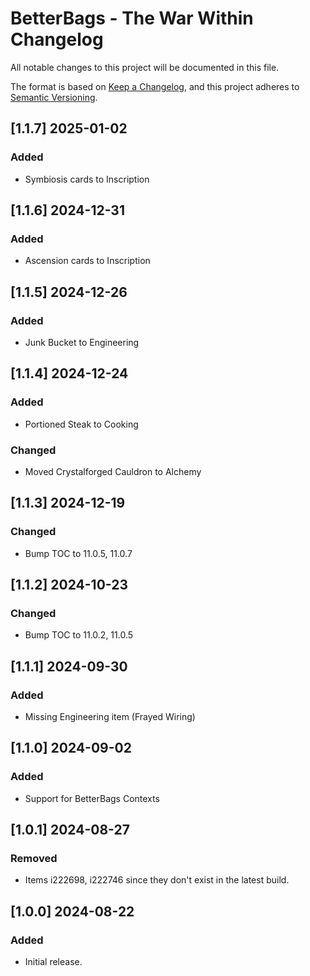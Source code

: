 # BetterBags - The War Within Changelog

All notable changes to this project will be documented in this file.

The format is based on [Keep a Changelog](https://keepachangelog.com/en/1.1.0/),
and this project adheres to [Semantic Versioning](https://semver.org/spec/v2.0.0.html).

## [1.1.7] 2025-01-02
### Added
- Symbiosis cards to Inscription

## [1.1.6] 2024-12-31
### Added
- Ascension cards to Inscription

## [1.1.5] 2024-12-26
### Added
- Junk Bucket to Engineering

## [1.1.4] 2024-12-24
### Added
- Portioned Steak to Cooking
### Changed
- Moved Crystalforged Cauldron to Alchemy

## [1.1.3] 2024-12-19
### Changed
- Bump TOC to 11.0.5, 11.0.7

## [1.1.2] 2024-10-23
### Changed
- Bump TOC to 11.0.2, 11.0.5

## [1.1.1] 2024-09-30
### Added
- Missing Engineering item (Frayed Wiring)

## [1.1.0] 2024-09-02
### Added
- Support for BetterBags Contexts

## [1.0.1] 2024-08-27
### Removed
- Items i222698, i222746 since they don't exist in the latest build.

## [1.0.0] 2024-08-22
### Added
- Initial release.
